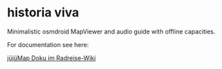 historia viva
=============

Minimalistic osmdroid MapViewer and audio guide with offline capacities.

For documentation see here:

<a href="http://radreise-wiki.de/J%C3%BCj%C3%BCMap">jüjüMap Doku im Radreise-Wiki</a>
